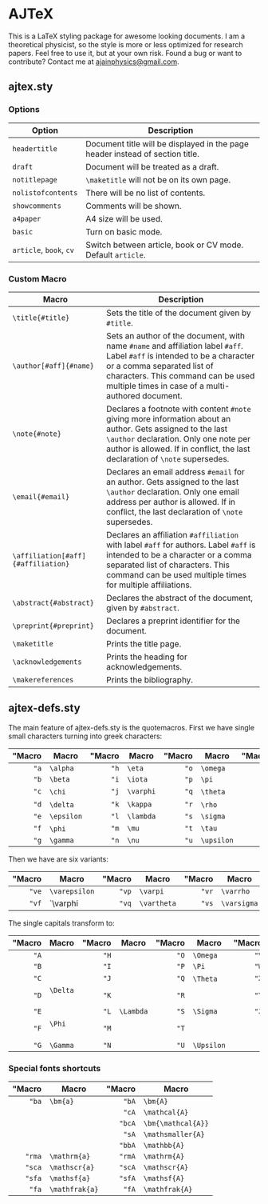 # AJTeX

This is a LaTeX styling package for awesome looking documents. I am a theoretical physicist, so the style is more or less optimized for research papers. Feel free to use it, but at your own risk. Found a bug or want to contribute? Contact me at [ajainphysics@gmail.com](mailto:ajainphysics@gmail.com).


## ajtex.sty

### Options

Option | Description 
--- | --- 
`headertitle` | Document title will be displayed in the page header instead of section title.
`draft` | Document will be treated as a draft.
`notitlepage` | `\maketitle` will not be on its own page.
`nolistofcontents` | There will be no list of contents.
`showcomments` | Comments will be shown.
`a4paper` | A4 size will be used.
`basic` | Turn on basic mode.
`article`, `book`, `cv` | Switch between article, book or CV mode. Default `article`.

### Custom Macro

Macro | Description
--- | ---
`\title{#title}` | Sets the title of the document given by `#title`.
`\author[#aff]{#name}` | Sets an author of the document, with name `#name` and affiliation label `#aff`. Label `#aff` is intended to be a character or a comma separated list of characters. This command can be used multiple times in case of a multi-authored document.
`\note{#note}` | Declares a footnote with content `#note` giving more information about an author. Gets assigned to the last `\author` declaration. Only one note per author is allowed. If in conflict, the last declaration of `\note` supersedes.
`\email{#email}` | Declares an email address `#email` for an author. Gets assigned to the last `\author` declaration. Only one email address per author is allowed. If in conflict, the last declaration of `\note` supersedes.
`\affiliation[#aff]{#affiliation}` | Declares an affiliation `#affiliation` with label `#aff` for authors. Label `#aff` is intended to be a character or a comma separated list of characters. This command can be used multiple times for multiple affiliations.
`\abstract{#abstract}` | Declares the abstract of the document, given by `#abstract`.
`\preprint{#preprint}` | Declares a preprint identifier for the document.
`\maketitle` | Prints the title page.
`\acknowledgements` | Prints the heading for acknowledgements.
`\makereferences` | Prints the bibliography.

## ajtex-defs.sty

The main feature of ajtex-defs.sty is the quotemacros. First we have single small characters turning into greek characters:

| "Macro | Macro    | "Macro | Macro   | "Macro | Macro    | "Macro | Macro     
| -----: | -------- | -----: | ------- | -----: | -------- | -----: | ------ 
| `"a` | `\alpha`   | `"h` | `\eta`    | `"o` | `\omega`   | `"v` |        
| `"b` | `\beta`    | `"i` | `\iota`   | `"p` | `\pi`      | `"w` | `\omega`  
| `"c` | `\chi`     | `"j` | `\varphi` | `"q` | `\theta`   | `"x` | `\xi`     
| `"d` | `\delta`   | `"k` | `\kappa`  | `"r` | `\rho`     | `"y` | `\psi`    
| `"e` | `\epsilon` | `"l` | `\lambda` | `"s` | `\sigma`   | `"z` | `\zeta`   
| `"f` | `\phi`     | `"m` | `\mu`     | `"t` | `\tau`     |
| `"g` | `\gamma`   | `"n` | `\nu`     | `"u` | `\upsilon` |

Then we have are six variants:

| "Macro | Macro        | "Macro | Macro      | "Macro | Macro    
| -----: | ------------ | -----: | ---------- | -----: | ---------
| `"ve` | `\varepsilon` | `"vp` | `\varpi`    | `"vr` | `\varrho`  
| `"vf` | `\varphi      | `"vq` | `\vartheta` | `"vs` | `\varsigma`

The single capitals transform to:

| "Macro | Macro    | "Macro | Macro   | "Macro | Macro    | "Macro | Macro     
| -----: | -------- | -----: | ------- | -----: | -------- | -----: | ------ 
| `"A` |            | `"H` |           | `"O` | `\Omega`   | `"V` |        
| `"B` |            | `"I` |           | `"P` | `\Pi`      | `"W` | `\Omega`  
| `"C` |            | `"J` |           | `"Q` | `\Theta`   | `"X` | `\Xi`     
| `"D` | `\Delta`   | `"K` |           | `"R` |            | `"Y` | `\Psi`    
| `"E` |            | `"L` | `\Lambda` | `"S` | `\Sigma`   | `"Z` |
| `"F` | `\Phi`     | `"M` |           | `"T` |            |
| `"G` | `\Gamma`   | `"N` |           | `"U` | `\Upsilon` |

### Special fonts shortcuts

| "Macro | Macro          | "Macro | Macro   
| -----: | -------------- | -----: | -----------------
|  `"ba` | `\bm{a}`       |  `"bA` | `\bm{A}`
|        |                |  `"cA` | `\mathcal{A}`
|        |                | `"bcA` | `\bm{\mathcal{A}}`
|        |                |  `"sA` | `\mathsmaller{A}`
|        |                | `"bbA` | `\mathbb{A}`
| `"rma` | `\mathrm{a}`   | `"rmA` | `\mathrm{A}`
| `"sca` | `\mathscr{a}`  | `"scA` | `\mathscr{A}`
| `"sfa` | `\mathsf{a}`   | `"sfA` | `\mathsf{A}`
|  `"fa` | `\mathfrak{a}` |  `"fA` | `\mathfrak{A}`

